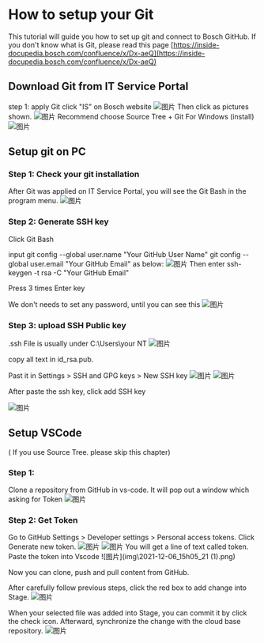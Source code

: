 # How to setup your Git

This tutorial will guide you how to set up git and connect to Bosch GitHub. If you don't know what is Git, please read this page [https://inside-docupedia.bosch.com/confluence/x/Dx-aeQ](https://inside-docupedia.bosch.com/confluence/x/Dx-aeQ)

## Download Git from IT Service Portal
step 1: apply Git
click "IS" on Bosch website
![图片](img\image2021-12-6_15-39-56.png)
Then click as pictures shown.
![图片](img\image2021-12-6_15-48-36.png)
Recommend  choose Source Tree + Git For Windows (install)
![图片](img\image2021-12-6_15-57-33.png)

## Setup git on PC
### Step 1: Check your git installation
After Git was applied on IT Service Portal, you will see the Git Bash in the program menu.
![图片](img\image2021-12-7_10-44-18.png)
### Step 2: Generate SSH key
Click Git Bash

input               git config --global user.name "Your GitHub User Name"
                       git config --global user.email "Your GitHub Email"
as below:
![图片](img\1321829-20180923143956552-688336164.png)
Then enter        ssh-keygen -t rsa -C "Your GitHub Email"

Press 3 times Enter key

We don't needs to set any password, until you can see this 
![图片](img\1321829-20180923144013122-745856687.png)

### Step 3: upload SSH Public key
.ssh File is usually under C:\Users\your NT
![图片](img\image2021-12-7_11-27-58.png)

copy all text in id_rsa.pub.

Past it in Settings > SSH and GPG keys > New SSH key
![图片](img\image2021-12-7_11-29-48.png)
![图片](img\image2021-12-7_11-32-2.png)

After paste the ssh key, click add SSH key

![图片](img\image2021-12-7_13-39-34.png)

## Setup VSCode
( If you use Source Tree. please skip this chapter)

### Step 1:
Clone a repository from GitHub in vs-code. It will pop out a window which asking for Token
![图片](img\2021-12-06_15h05_21.png)
### Step 2:  Get Token
Go to GitHub Settings > Developer settings > Personal access tokens. Click Generate new token.
![图片](img\image2021-12-7_14-59-55.png)
![图片](img\image2021-12-7_15-21-7.png)
You will get a line of text called token. Paste the token into Vscode
![图片](img\2021-12-06_15h05_21 (1).png)

Now you can clone, push and pull content from GitHub.

After carefully follow previous steps, click the red box to add change into Stage.
![图片](img\image2021-12-8_9-44-31.png)


When your selected file was added into Stage, you can commit it by click the check icon. Afterward, synchronize the change with the cloud base repository.
![图片](img\image2021-12-8_9-53-24.png)